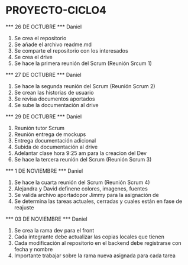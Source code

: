 # PROYECTO-CICLO4

*** 26 DE OCTUBRE ***
Daniel

1. Se crea el repositorio
2. Se añade el archivo readme.md
3. Se comparte el repositorio con los interesados
4. Se crea el drive
5. Se hace la primera reunión del Scrum (Reunión Srcum 1)

*** 27 DE OCTUBRE ***
Daniel

1. Se hace la segunda reunión del Scrum (Reunión Scrum 2)
2. Se crean las historias de usuario
3. Se revisa documentos aportados
4. Se sube la documentación al drive

*** 29 DE OCTUBRE ***
Daniel

1. Reunión tutor Scrum
2. Reunión entrega de mockups
3. Entrega documentación adicional 
4. Subida de documentación al drive
5. Adelantar clase hora 9:25 am para la creacion del Dev
6. Se hace la tercera reunión del Scrum (Reunión Scrum 3)

*** 1 DE NOVIEMBRE ***
Daniel

1. Se hace la cuarta reunión del Scrum (Reunión Scrum 4)
2. Alejandra y David definene colores, imagenes, fuentes
3. Se valida archivo aportadopor Jimmy para la asignación de 
4. Se determina las tareas actuales, cerradas y cuales están en fase de reajuste

*** 03 DE NOVIEMBRE ***
Daniel

1. Se crea la rama dev para el front
2. Cada integrante debe actualizar las copias locales que tienen
3. Cada modificación al repositorio en el backend debe registrarse con fecha y nombre
4. Importante trabajar sobre la rama nueva asignada para cada tarea 